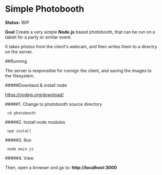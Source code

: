 # Simple Photobooth

**Status:** WIP

**Goal** Create a very simple **Node.js** based photobooth, that can be run on a tablet for a party or similar event.

It takes photos from the client's webcam, and then writes them to a directry on the server.


##Running

The server is responsible for runnign the client, and saving the images to the filesystem.

#####Downlaod & install node

https://nodejs.org/download/

#####1. Change to photobooth source directory

	 cd photobooth

#####2. Install node modules

	 npm install
	 
#####3. Run

	 node main.js
	 
#####4. View
	
Then, open a browser and go to: **http://localhost:3000**
